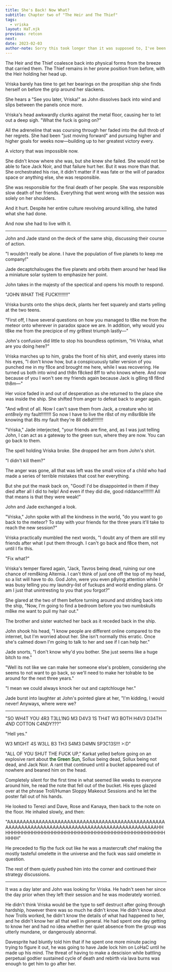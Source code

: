 ```yaml
---
title: She's Back! Now What?
subtitle: Chapter two of "The Heir and The Thief"
tags: 
  - vriska
layout: HaT.njk
previous: retcon
next: 
date: 2023-02-03
author-note: Sorry this took longer than it was supposed to, I've been going through it in Socialology recently and its sapped my motivation to actually work on anything I care about. Next chapter will be up soon if I can help it. :)
---
```

The Heir and the Thief coalesce back into physical forms from the breeze that carried them. The Thief remains in her prone position from before, with the Heir holding her head up.

Vriska barely has time to get her bearings on the prospitian ship she finds herself on before the grip around her slackens.

She hears a <span class="john">"See you later, Vriska!"</span> as John dissolves back into wind and slips between the panels once more.

Vriska's head awkwardly clunks against the metal floor, causing her to let out a deep sigh. <span class="vriska">"What the fuck is going on?"</span>

All the adreneline that was coursing through her faded into the dull throb of her regrets. She had been "just moving forward" and pursuing higher and higher goals for weeks now&mdash;building up to her greatest victory every.

A victory that was impossible now.

She didn't know where she was, but she knew she failed. She would not be able to face Jack Noir, and that failure hurt her. But it was more than that. She orchestrated his rise, it didn't matter if it was fate or the will of paradox space or anything else, she was responsible.

She was responsible for the final death of her people. She was responsible slow death of her friends. Everything that went wrong with the session was solely on her shoulders.

And it hurt. Despite her entire culture revolving around killing, she hated what she had done.

And now she had to live with it.

---

John and Jade stand on the deck of the same ship, discussing their course of action.


<span class="jade">"I wouldn't really be alone. I have the population of five planets to keep me company!"</span>

Jade decaptchalouges the five planets and orbits them around her head like a miniature solar system to emphasize her point.

John takes in the majesty of the spectical and opens his mouth to respond.

<span class="vriska">"JOHN WHAT THE FUCK!!!!!!!!"</span>

Vriska bursts onto the ships deck, plants her feet squarely and starts yelling at the two teens.

<span class="vriska">"First off, I have several questions on how you managed to t8ke me from the meteor onto wherever in paradox space we are. In addition, why would you t8ke me from the precipice of my gr8test triumph lastly&mdash;"</span>

John's confusion did little to stop his boundless optimism, <span class="john">"Hi Vriska, what are you doing here?"</span>

Vriska marches up to him, grabs the front of his shirt, and evenly stares into his eyes, <span class="john">"I don't know how, but a conspicuously taller version of you punched me in my f8ce and brought me here, while I was recovering. He turned us both into wind and th8n f8cked 8ff to who knows where. And now because of you I won't see my friends again because Jack is g8ing t8 f8nd th8m&mdash;"</span>

Her voice faded in and out of desperation as she returned to the place she was inside the ship. She shifted from anger to defeat back to anger again.

<span class="vriska">"And w8rst of all. Now I can't save them from Jack, a creature who ist <em>ent8rely</em> my fault!!!!!!!! So now I have to live the r8st of my m8sr8ble life knowing that 8ts <em>my</em> fault they're 8ll de8d!!!!!!!!</span>

<span class="jade">"Vriska,"</span> Jade interjected, <span class="jade"> "your friends are fine, and, as I was just telling John, I can act as a gateway to the green sun, where they are now. You can go back to them.</span>

The spell holding Vriska broke. She dropped her arm from John's shirt.

<span class="vriska">"I didn't kill them?"</span>

The anger was gone, all that was left was the small voice of a child who had made a series of terrible mistakes that cost her everything.

But she put the mask back on, <span class="vriska">"Good! I'd be disappointed in them if they died after all I did to help! And even if they did die, good riddance!!!!!!!! All that means is that they were weak!"</span>

John and Jade exchanged a look.

<span class="john">"Vriska,"</span> John spoke with all the kindness in the world, <span class="john">"do you want to go back to the meteor? To stay with your friends for the three years it'll take to reach the new session?"</span>

Vriska practically mumbled the next words, <span class="vriska">"I doubt any of them are still my friends after what I put them through. I can't go back and f8ce them, not until I fix this.</span>

<span class="john">"Fix what?"</span>

Vriska's temper flared again, <span class="vriska">"Jack, Tavros being dead, ruining our one chance of rem8king Alternia. I can't think of just one off the top of my head, so a list will have to do. God John, were you even p8ying attention while I was busy telling you my laundry-list of fuckups and world ending plans. Or am I just that unintresting to you that you forgot?"</span>

She glared at the two of them before turning around and striding back into the ship, <span class="vriska">"Now, I'm going to find a bedroom before you two numbskulls m8ke me want to pull my hair out."</span>

The brother and sister watched her back as it receded back in the ship.

John shook his head, <span class="vriska">"I know people are different online compared to the internet, but I'm worried about her. She isn't normally this erratic. Once she's calmed down I'm going to talk to her and see if I can help her."</span>

Jade snorts, <span class="jade">"I don't know why'd you bother. She just seems like a huge bitch to me."</span>

<span class="john">"Well its not like we can make her someone else's problem, considering she seems to not want to go back, so we'll need to make her tolrable to be around for the next three years."</span>

<span class="jade">"I mean we could always knock her out and captchlouge her."</span>

Jade burst into laughter at John's pointed glare at her, <span class="jade">"I'm kidding, I would never! Anyways, where were we?</span>

---

<span class="terezi">"SO WH4T YOU 4R3 T3LL1NG M3 D4V3 1S TH4T W3 BOTH H4V3 D34TH *4ND* COTTON C4NDY???"</span>

<span class="dave">"Hell yes."</span>

<span class="terezi">W3 M1GHT 4S W3LL B3 TH3 S4M3 D4MN SP3C13S!!! >:D"</span>

<span class="karkat">"ALL OF YOU SHUT THE FUCK UP,"</span> Karkat yelled before going on an explosive rant about <span style="color: #32cd32; -webkit-text-stroke: .5px black">the Green Sun</span>, Sollux being dead, Sollux being not dead, and Jack Noir. A rant that continued until a bucket appeared out of nowhere and beaned him on the head.

Completely silent for the first time in what seemed like weeks to everyone around him, he read the note that fell out of the bucket. His eyes glazed over at the phrase <span class="john">Troll/Human Sloppy Makeout Sessions</span> and he let the poster fall out of his hands.

He looked to Terezi and Dave, Rose and Kanaya, then back to the note on the floor. He inhaled slowly, and then:

<span class="karkat" style="word-wrap: break-word">"AAAAAAAAAAAAAAAAAAAAAAAAAAAAAAAAAAAAAAAAAAAAAAAAAAAAAAAAAAAAAAAAAAAAAAAAAAAAAAAAAAAAAAAAAAAAAAAAAAHHHHHHHHHHHHHHHHHHHHHHHHHHHHHHHHHHHHHHHHHHHHHHHHHHHHHH"</span>

He preceded to flip the fuck out like he was a mastercraft chef making the mostly tasteful omelette in the universe and the fuck was said omelette in question.

The rest of them quietly pushed him into the corner and continued their strategy discussions.

---

It was a day later and John was looking for Vriska. He hadn't seen her since the day prior when they left their session and he was moderately worried.

He didn't think Vriska would be the type to self destruct after going through hardship, however there was so much he didn't know. He didn't know about how Trolls worked, he didn't know the details of what had happened to her, and he didn't know her all that well in general. He had spent one day getting to know her and had no idea whether her quiet absence from the group was utterly mundane, or dangerously abnormal.

Davesprite had bluntly told him that if he spent one more minute pacing trying to figure it out, he was going to have Jade lock him on LoHaC until he made up his mind. The threat of having to make a descision while battling perpetual godtier sustained cycle of death and rebirth via lava burns was enough to get him to go after her.

